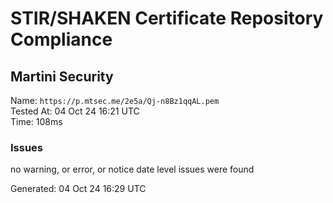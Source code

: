 # STIR/SHAKEN Certificate Repository Compliance

## Martini Security

Name: `https://p.mtsec.me/2e5a/Qj-n8Bz1qqAL.pem`\
Tested At: 04 Oct 24 16:21 UTC\
Time: 108ms

### Issues

no warning, or error, or notice date level issues were found

Generated: 04 Oct 24 16:29 UTC
